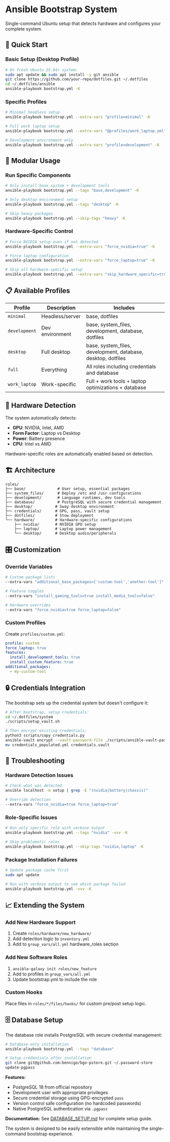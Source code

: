 # Ansible Bootstrap System

Single-command Ubuntu setup that detects hardware and configures your complete system.

## 🚀 Quick Start

### Basic Setup (Desktop Profile)
```bash
# On fresh Ubuntu 25.04+ system:
sudo apt update && sudo apt install -y git ansible
git clone https://github.com/your-repo/dotfiles.git ~/.dotfiles
cd ~/.dotfiles/ansible
ansible-playbook bootstrap.yml -K
```

### Specific Profiles
```bash
# Minimal headless setup
ansible-playbook bootstrap.yml --extra-vars "profile=minimal" -K

# Full work laptop setup
ansible-playbook bootstrap.yml --extra-vars "@profiles/work_laptop.yml" -K

# Development environment only
ansible-playbook bootstrap.yml --extra-vars "profile=development" -K
```

## 🧩 Modular Usage

### Run Specific Components
```bash
# Only install base system + development tools
ansible-playbook bootstrap.yml --tags "base,development" -K

# Only desktop environment setup
ansible-playbook bootstrap.yml --tags "desktop" -K

# Skip heavy packages
ansible-playbook bootstrap.yml --skip-tags "heavy" -K
```

### Hardware-Specific Control
```bash
# Force NVIDIA setup even if not detected
ansible-playbook bootstrap.yml --extra-vars "force_nvidia=true" -K

# Force laptop configuration
ansible-playbook bootstrap.yml --extra-vars "force_laptop=true" -K

# Skip all hardware-specific setup
ansible-playbook bootstrap.yml --extra-vars "skip_hardware_specific=true" -K
```

## 📋 Available Profiles

| Profile | Description | Includes |
|---------|-------------|----------|
| `minimal` | Headless/server | base, dotfiles |
| `development` | Dev environment | base, system_files, development, database, dotfiles |
| `desktop` | Full desktop | base, system_files, development, database, desktop, dotfiles |
| `full` | Everything | All roles including credentials and database |
| `work_laptop` | Work-specific | Full + work tools + laptop optimizations + database |

## 🔧 Hardware Detection

The system automatically detects:

- **GPU**: NVIDIA, Intel, AMD
- **Form Factor**: Laptop vs Desktop  
- **Power**: Battery presence
- **CPU**: Intel vs AMD

Hardware-specific roles are automatically enabled based on detection.

## 🏗️ Architecture

```
roles/
├── base/              # User setup, essential packages
├── system_files/      # Deploy /etc and /usr configurations
├── development/       # Language runtimes, dev tools
├── database/          # PostgreSQL with secure credential management
├── desktop/          # Sway desktop environment
├── credentials/      # GPG, pass, vault setup
├── dotfiles/         # Stow deployment
└── hardware/         # Hardware-specific configurations
    ├── nvidia/       # NVIDIA GPU setup
    ├── laptop/       # Laptop power management
    └── desktop/      # Desktop audio/peripherals
```

## 🎛️ Customization

### Override Variables
```bash
# Custom package lists
--extra-vars "additional_base_packages=['custom-tool','another-tool']"

# Feature toggles  
--extra-vars "install_gaming_tools=true install_media_tools=false"

# Hardware overrides
--extra-vars "force_nvidia=true force_laptop=false"
```

### Custom Profiles
Create `profiles/custom.yml`:
```yaml
profile: custom
force_laptop: true
features:
  install_development_tools: true
  install_custom_feature: true
additional_packages:
  - my-custom-tool
```

## 🔒 Credentials Integration

The bootstrap sets up the credential system but doesn't configure it:

```bash
# After bootstrap, setup credentials:
cd ~/.dotfiles/system
./scripts/setup_vault.sh

# Then encrypt existing credentials:
python3 scripts/copy_credentials.py
ansible-vault encrypt --vault-password-file ./scripts/ansible-vault-pass.sh credentials_populated.yml
mv credentials_populated.yml credentials.vault
```

## 🐛 Troubleshooting

### Hardware Detection Issues
```bash
# Check what was detected
ansible localhost -m setup | grep -E "(nvidia|battery|chassis)"

# Override detection
--extra-vars "force_nvidia=true force_laptop=true"
```

### Role-Specific Issues
```bash
# Run only specific role with verbose output  
ansible-playbook bootstrap.yml --tags "nvidia" -vvv -K

# Skip problematic roles
ansible-playbook bootstrap.yml --skip-tags "nvidia,laptop" -K
```

### Package Installation Failures
```bash
# Update package cache first
sudo apt update

# Run with verbose output to see which package failed
ansible-playbook bootstrap.yml -vvv -K
```

## 📈 Extending the System

### Add New Hardware Support
1. Create `roles/hardware/new_hardware/`
2. Add detection logic to `inventory.yml`
3. Add to `group_vars/all.yml` hardware_roles section

### Add New Software Roles
1. `ansible-galaxy init roles/new_feature`  
2. Add to profiles in `group_vars/all.yml`
3. Update bootstrap.yml to include the role

### Custom Hooks
Place files in `roles/*/files/hooks/` for custom pre/post setup logic.

## 🗄️ Database Setup

The database role installs PostgreSQL with secure credential management:

```bash
# Database-only installation
ansible-playbook bootstrap.yml --tags "database"

# Setup credentials after installation
git clone git@github.com:bennigo/bgo-pstore.git ~/.password-store
update-pgpass
```

**Features:**
- PostgreSQL 18 from official repository
- Development user with appropriate privileges
- Secure credential storage using GPG-encrypted `pass`
- Version control safe configuration (no hardcoded passwords)
- Native PostgreSQL authentication via `.pgpass`

**Documentation:** See [DATABASE_SETUP.md](DATABASE_SETUP.md) for complete setup guide.

The system is designed to be easily extensible while maintaining the single-command bootstrap experience.